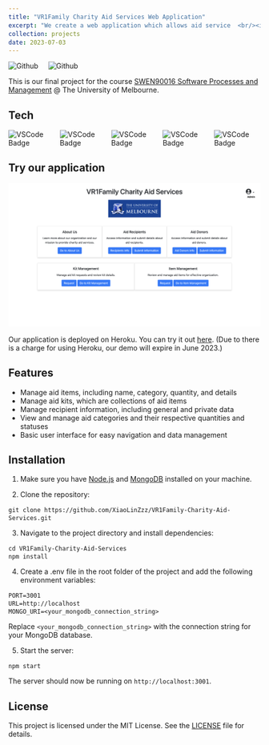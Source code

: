 ```yaml
---
title: "VR1Family Charity Aid Services Web Application"
excerpt: "We create a web application which allows aid service  <br/><img src='/images/Aid_service.png' width='500'>"
collection: projects
date: 2023-07-03
---
```



<div style="display: flex; flex-direction: row; gap: 20px;">
    <span onclick="window.open('https://github.com/XiaoLinZzz/VR1Family-Charity-Aid-Services', '_blank')" style="cursor: pointer;"><img src="https://img.shields.io/badge/Github-000000?style=for-the-badge&logo=github&logoColor=white" alt="Github"></span>
    <span onclick="window.open(https://spmproject.herokuapp.com/', '_blank')" style="cursor: pointer;"><img src="https://img.shields.io/badge/Demo-430098?style=for-the-badge&logo=Heroku&logoColor=white" alt="Github"></span>
</div>


<!-- # VR1Family Charity Aid Services Web Application -->

This is our final project for the course [SWEN90016 Software Processes and Management](https://handbook.unimelb.edu.au/2023/subjects/swen90016) @ The University of Melbourne.

## Tech

<div style="display: flex; flex-direction: row; gap: 10px;">
    <!-- <img src="https://img.shields.io/static/v1?label=Java&message=SE11&color=F7DF1E&style=for-the-badge&logo=Oracle" alt="Java Badge"> -->
    <img src="https://img.shields.io/static/v1?label=VSCode&message=1.60.0&color=007ACC&style=for-the-badge&logo=visual-studio-code" alt="VSCode Badge">
    <img src="https://img.shields.io/static/v1?label=Node.js&message=v14.16.0&color=339933&style=for-the-badge&logo=Node.js" alt="VSCode Badge">
    <img src="https://img.shields.io/static/v1?label=Express&message=2.40.0&color=000000&style=for-the-badge&logo=Express" alt="VSCode Badge">
    <img src="https://img.shields.io/static/v1?label=MongoDB&message=v4.4.4&color=47A248&style=for-the-badge&logo=MongoDB" alt="VSCode Badge">
    <img src="https://img.shields.io/static/v1?label=Heroku&message=V8.1.3&color=430098&style=for-the-badge&logo=Heroku" alt="VSCode Badge">
</div>



## Try our application

<!-- add screenshot -->
![screenshot](/images/Aid_service.png)

Our application is deployed on Heroku. You can try it out [here](https://spmproject.herokuapp.com/). (Due to there is a charge for using Heroku, our demo will expire in June 2023.)


## Features
- Manage aid items, including name, category, quantity, and details
- Manage aid kits, which are collections of aid items
- Manage recipient information, including general and private data
- View and manage aid categories and their respective quantities and statuses
- Basic user interface for easy navigation and data management


## Installation
1. Make sure you have [Node.js](https://nodejs.org/en) and [MongoDB](https://www.mongodb.com/) installed on your machine.

2. Clone the repository:
```
git clone https://github.com/XiaoLinZzz/VR1Family-Charity-Aid-Services.git
```

3. Navigate to the project directory and install dependencies:
```
cd VR1Family-Charity-Aid-Services
npm install
```

4. Create a .env file in the root folder of the project and add the following environment variables:
```
PORT=3001
URL=http://localhost
MONGO_URI=<your_mongodb_connection_string>
```
Replace `<your_mongodb_connection_string>` with the connection string for your MongoDB database.

5. Start the server:
```
npm start
```
The server should now be running on `http://localhost:3001`.


## License
This project is licensed under the MIT License. See the [LICENSE](LICENSE) file for details.